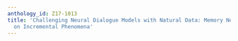```yaml
---
anthology_id: Z17-1013
title: 'Challenging Neural Dialogue Models with Natural Data: Memory Networks Fail
  on Incremental Phenomena'
---
```

